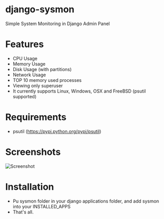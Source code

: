 django-sysmon
=============

Simple System Monitoring in Django Admin Panel

Features
=============

- CPU Usage
- Memory Usage
- Disk Usage (with partitions)
- Network Usage
- TOP 10 memory used processes
- Viewing only superuser
- It currently supports Linux, Windows, OSX and FreeBSD (psutil supported)

Requirements
=============
- psutil (https://pypi.python.org/pypi/psutil)

Screenshots
=============
![Screenshot](https://raw.github.com/hakanzy/django-sysmon/master/docs/screen.png)


Installation
=============

 - Pu sysmon folder in your django applications folder, and add sysmon into your INSTALLED_APPS
 - That's all.

